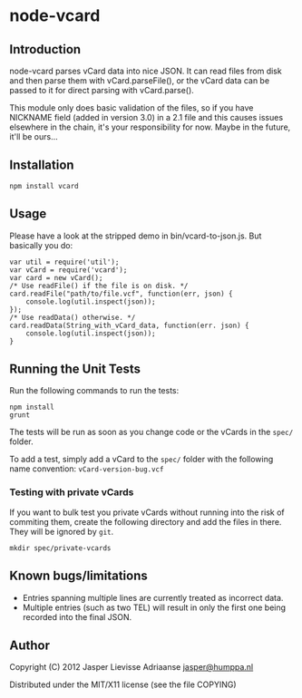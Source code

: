 node-vcard
==========

Introduction
------------

node-vcard parses vCard data into nice JSON. It can read files from
disk and then parse them with vCard.parseFile(), or the vCard data
can be passed to it for direct parsing with vCard.parse().

This module only does basic validation of the files, so if you have
NICKNAME field (added in version 3.0) in a 2.1 file and this causes
issues elsewhere in the chain, it's your responsibility for now.
Maybe in the future, it'll be ours...

Installation
------------

	npm install vcard

Usage
-----

Please have a look at the stripped demo in bin/vcard-to-json.js. But
basically you do:

	var util = require('util');
	var vCard = require('vcard');
	var card = new vCard();
	/* Use readFile() if the file is on disk. */
	card.readFile("path/to/file.vcf", function(err, json) {
		console.log(util.inspect(json));
	});
	/* Use readData() otherwise. */
	card.readData(String_with_vCard_data, function(err. json) {
		console.log(util.inspect(json));
	}
	
Running the Unit Tests
----------------------

Run the following commands to run the tests:

    npm install
    grunt

The tests will be run as soon as you change code or the vCards in the `spec/` folder.

To add a test, simply add a vCard to the `spec/` folder with the following name convention: `vCard-version-bug.vcf`

### Testing with private vCards

If you want to bulk test you private vCards without running into the risk of commiting them, create the following directory and add the files in there. They will be ignored by `git`.

    mkdir spec/private-vcards

Known bugs/limitations
----------------------

- Entries spanning multiple lines are currently treated as incorrect data.
- Multiple entries (such as two TEL) will result in only the first one
  being recorded into the final JSON.

Author
-------

Copyright (C) 2012 Jasper Lievisse Adriaanse <jasper@humppa.nl>

Distributed under the MIT/X11 license (see the file COPYING)
